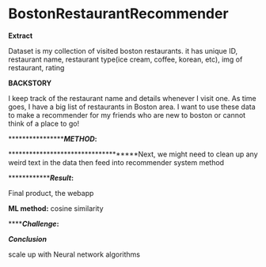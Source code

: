 # BostonRestaurantRecommender

**Extract**

Dataset is my collection of visited boston restaurants. it has unique ID, restaurant name, restaurant type(ice cream, coffee, korean, etc), img of restaurant, rating

**BACKSTORY**

I keep track of the restaurant name and details whenever I visit one. As time goes, I have a big list of restaurants in Boston area. I want to use these data to make a recommender for my friends who are new to boston or cannot think of a place to go!

*******************METHOD*:**

 ************************************Next, we might need to clean up any weird text in the data then feed into recommender system method

***************Result*:**

Final product, the webapp

********************************ML method:******************************** cosine similarity

*******Challenge*:**

***Conclusion***

scale up with Neural network algorithms
